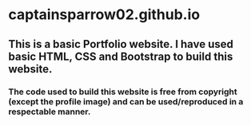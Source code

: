 # captainsparrow02.github.io

## This is a basic Portfolio website. I have used basic HTML, CSS and Bootstrap to build this website.

### The code used to build this website is free from copyright **(except the profile image)** and can be used/reproduced in a respectable manner.
